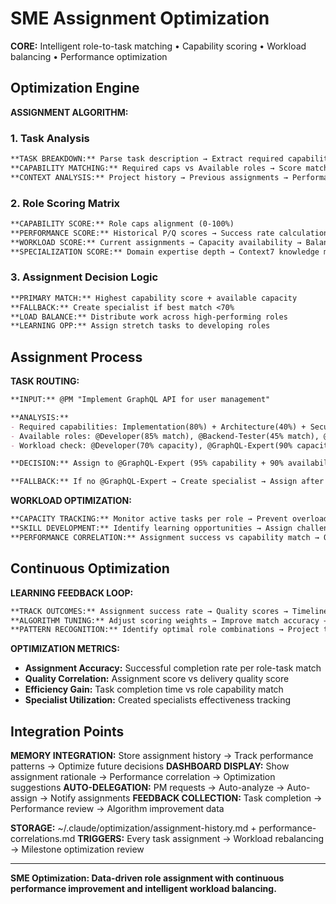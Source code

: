 # SME Assignment Optimization

**CORE:** Intelligent role-to-task matching • Capability scoring • Workload balancing • Performance optimization

## Optimization Engine

**ASSIGNMENT ALGORITHM:**

### 1. Task Analysis
```markdown
**TASK BREAKDOWN:** Parse task description → Extract required capabilities → Score complexity
**CAPABILITY MATCHING:** Required caps vs Available roles → Score matches → Rank candidates
**CONTEXT ANALYSIS:** Project history → Previous assignments → Performance patterns
```

### 2. Role Scoring Matrix
```markdown
**CAPABILITY SCORE:** Role caps alignment (0-100%)
**PERFORMANCE SCORE:** Historical P/Q scores → Success rate calculation
**WORKLOAD SCORE:** Current assignments → Capacity availability → Balance factor
**SPECIALIZATION SCORE:** Domain expertise depth → Context7 knowledge match
```

### 3. Assignment Decision Logic
```markdown
**PRIMARY MATCH:** Highest capability score + available capacity
**FALLBACK:** Create specialist if best match <70%
**LOAD BALANCE:** Distribute work across high-performing roles
**LEARNING OPP:** Assign stretch tasks to developing roles
```

## Assignment Process

**TASK ROUTING:**
```markdown
**INPUT:** @PM "Implement GraphQL API for user management"

**ANALYSIS:**
- Required capabilities: Implementation(80%) + Architecture(40%) + Security(30%)
- Available roles: @Developer(85% match), @Backend-Tester(45% match), @GraphQL-Expert(95% match)
- Workload check: @Developer(70% capacity), @GraphQL-Expert(90% capacity)

**DECISION:** Assign to @GraphQL-Expert (95% capability + 90% availability = optimal)

**FALLBACK:** If no @GraphQL-Expert → Create specialist → Assign after Context7 knowledge injection
```

**WORKLOAD OPTIMIZATION:**
```markdown
**CAPACITY TRACKING:** Monitor active tasks per role → Prevent overload → Maintain quality
**SKILL DEVELOPMENT:** Identify learning opportunities → Assign challenging tasks → Track improvement
**PERFORMANCE CORRELATION:** Assignment success vs capability match → Optimize algorithm
```

## Continuous Optimization

**LEARNING FEEDBACK LOOP:**
```markdown
**TRACK OUTCOMES:** Assignment success rate → Quality scores → Timeline adherence
**ALGORITHM TUNING:** Adjust scoring weights → Improve match accuracy → Reduce failures
**PATTERN RECOGNITION:** Identify optimal role combinations → Project type preferences
```

**OPTIMIZATION METRICS:**
- **Assignment Accuracy:** Successful completion rate per role-task match
- **Quality Correlation:** Assignment score vs delivery quality score  
- **Efficiency Gain:** Task completion time vs role capability match
- **Specialist Utilization:** Created specialists effectiveness tracking

## Integration Points

**MEMORY INTEGRATION:** Store assignment history → Track performance patterns → Optimize future decisions
**DASHBOARD DISPLAY:** Show assignment rationale → Performance correlation → Optimization suggestions
**AUTO-DELEGATION:** PM requests → Auto-analyze → Auto-assign → Notify assignments
**FEEDBACK COLLECTION:** Task completion → Performance review → Algorithm improvement data

**STORAGE:** ~/.claude/optimization/assignment-history.md + performance-correlations.md
**TRIGGERS:** Every task assignment → Workload rebalancing → Milestone optimization review

---

**SME Optimization: Data-driven role assignment with continuous performance improvement and intelligent workload balancing.**